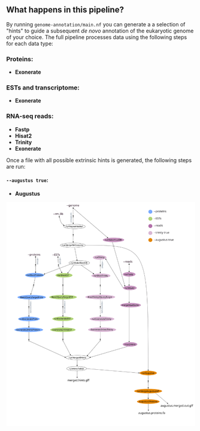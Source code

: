 ## What happens in this pipeline?
By running `genome-annotation/main.nf` you can generate a a selection of "hints" to guide a subsequent *de novo* annotation of the eukaryotic genome of your choice.
The full pipeline processes data using the following steps for each data type: 

### Proteins:
* **Exonerate**

### ESTs and transcriptome: 
* **Exonerate**

### RNA-seq reads: 
* **Fastp**
* **Hisat2**
* **Trinity** 
* **Exonerate** 

Once a file with all possible extrinsic hints is generated, the following steps are run:

#### `--augustus true`:
* **Augustus** 

![](../images/genome-annotation_dag_v2.svg) 

